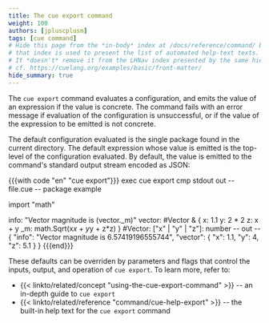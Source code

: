 ```yaml
---
title: The cue export command
weight: 100
authors: [jpluscplusm]
tags: [cue command]
# Hide this page from the *in-body* index at /docs/reference/command/ because
# that index is used to present the list of automated help-text texts.
# It *doesn't* remove it from the LHNav index presented by the same hierarchy.
# cf. https://cuelang.org/examples/basic/front-matter/
hide_summary: true
---
```


The `cue export` command evaluates a configuration, and emits the value of an
expression if the value is concrete.
The command fails with an error message
if evaluation of the configuration is unsuccessful,
or if the value of the expression to be emitted is not concrete.

The default configuration evaluated is the single package found in the current directory.
The default expression whose value is emitted is the top-level of the configuration evaluated.
By default, the value is emitted to the command's standard output stream encoded as JSON:

<!-- The job of this example is to demonstrate the default of JSON being
exported to stdout, whilst also tacitly showing that non-data elements are
omitted: package clauses; import statements; hidden fields; definitions are all
invisible, except through their effect on the concrete data emitted. -->
{{{with code "en" "cue export"}}}
exec cue export
cmp stdout out
-- file.cue --
package example

import "math"

info: "Vector magnitude is \(vector._m)"
vector: #Vector & {
	x:  1.1
	y:  2 * 2
	z:  x + y
	_m: math.Sqrt(x*x + y*y + z*z)
}
#Vector: ["x" | "y" | "z"]: number
-- out --
{
    "info": "Vector magnitude is 6.57419196555744",
    "vector": {
        "x": 1.1,
        "y": 4,
        "z": 5.1
    }
}
{{{end}}}

These defaults can be overriden by parameters and flags that control the
inputs, output, and operation of `cue export`.
To learn more, refer to:

- {{< linkto/related/concept "using-the-cue-export-command" >}} --
  an in-depth guide to `cue export`
- {{< linkto/related/reference "command/cue-help-export" >}} --
  the built-in help text for the `cue export` command
